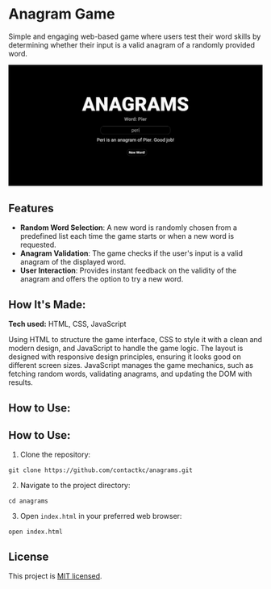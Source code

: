 # Anagram Game

Simple and engaging web-based game where users test their word skills by determining whether their input is a valid anagram of a randomly provided word.

![anagrams-preview](./anagrams-preview.png)

## Features
- **Random Word Selection**: A new word is randomly chosen from a predefined list each time the game starts or when a new word is requested.
- **Anagram Validation**: The game checks if the user's input is a valid anagram of the displayed word.
- **User Interaction**: Provides instant feedback on the validity of the anagram and offers the option to try a new word.

## How It's Made:

**Tech used:** HTML, CSS, JavaScript

Using HTML to structure the game interface, CSS to style it with a clean and modern design, and JavaScript to handle the game logic. The layout is designed with responsive design principles, ensuring it looks good on different screen sizes. JavaScript manages the game mechanics, such as fetching random words, validating anagrams, and updating the DOM with results.

## How to Use:

## How to Use:

1. Clone the repository:
```
git clone https://github.com/contactkc/anagrams.git
```
2. Navigate to the project directory:
```
cd anagrams
```
3. Open `index.html` in your preferred web browser:
```
open index.html
```

## License
This project is [MIT licensed](LICENSE).
